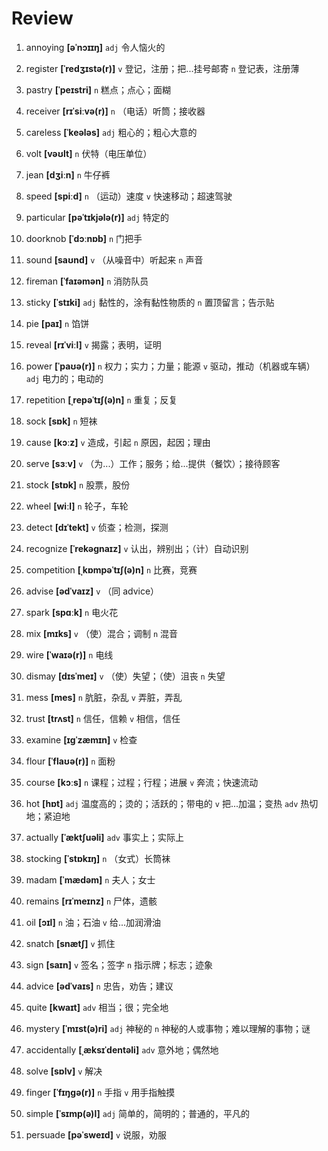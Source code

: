 # Review
1. annoying **[əˈnɔɪɪŋ]** `adj` 令人恼火的

2. register **[ˈredʒɪstə(r)]** `v` 登记，注册；把...挂号邮寄 `n` 登记表，注册薄

3. pastry **[ˈpeɪstri]** `n` 糕点；点心；面糊

4. receiver **[rɪˈsiːvə(r)]** `n` （电话）听筒；接收器

5. careless **[ˈkeələs]** `adj` 粗心的；粗心大意的

6. volt **[vəʊlt]** `n` 伏特（电压单位）

7. jean **[dʒiːn]** `n` 牛仔裤

8. speed **[spiːd]** `n` （运动）速度 `v` 快速移动；超速驾驶

9. particular **[pəˈtɪkjələ(r)]** `adj` 特定的

10. doorknob **[ˈdɔːnɒb]** `n` 门把手

11. sound **[saʊnd]** `v` （从噪音中）听起来 `n` 声音

12. fireman **[ˈfaɪəmən]** `n` 消防队员

13. sticky **[ˈstɪki]** `adj` 黏性的，涂有黏性物质的 `n` 置顶留言；告示贴

14. pie **[paɪ]** `n` 馅饼

15. reveal **[rɪˈviːl]** `v` 揭露；表明，证明

16. power **[ˈpaʊə(r)]** `n` 权力；实力；力量；能源 `v` 驱动，推动（机器或车辆） `adj` 电力的；电动的

17. repetition **[ˌrepəˈtɪʃ(ə)n]** `n` 重复；反复

18. sock **[sɒk]** `n` 短袜

19. cause **[kɔːz]** `v` 造成，引起 `n` 原因，起因；理由

20. serve **[sɜːv]** `v` （为...）工作；服务；给...提供（餐饮）；接待顾客

21. stock **[stɒk]** `n` 股票，股份

22. wheel **[wiːl]** `n` 轮子，车轮

23. detect **[dɪˈtekt]** `v` 侦查；检测，探测

24. recognize **[ˈrekəɡnaɪz]** `v` 认出，辨别出；（计）自动识别

25. competition **[ˌkɒmpəˈtɪʃ(ə)n]** `n` 比赛，竞赛

26. advise **[ədˈvaɪz]** `v` （同 advice）

27. spark **[spɑːk]** `n` 电火花

28. mix **[mɪks]** `v` （使）混合；调制 `n` 混音

29. wire **[ˈwaɪə(r)]** `n` 电线

30. dismay **[dɪsˈmeɪ]** `v` （使）失望；（使）沮丧 `n` 失望

31. mess **[mes]** `n` 肮脏，杂乱 `v` 弄脏，弄乱

32. trust **[trʌst]** `n` 信任，信赖 `v` 相信，信任

33. examine **[ɪɡˈzæmɪn]** `v` 检查

34. flour **[ˈflaʊə(r)]** `n` 面粉

35. course **[kɔːs]** `n` 课程；过程；行程；进展 `v` 奔流；快速流动

36. hot **[hɒt]** `adj` 温度高的；烫的；活跃的；带电的 `v` 把...加温；变热 `adv` 热切地；紧迫地

37. actually **[ˈæktʃuəli]** `adv` 事实上；实际上

38. stocking **[ˈstɒkɪŋ]** `n` （女式）长筒袜

39. madam **[ˈmædəm]** `n` 夫人；女士

40. remains **[rɪˈmeɪnz]** `n` 尸体，遗骸

41. oil **[ɔɪl]** `n` 油；石油 `v` 给...加润滑油

42. snatch **[snætʃ]** `v` 抓住

43. sign **[saɪn]** `v` 签名；签字 `n` 指示牌；标志；迹象

44. advice **[ədˈvaɪs]** `n` 忠告，劝告；建议

45. quite **[kwaɪt]** `adv` 相当；很；完全地

46. mystery **[ˈmɪst(ə)ri]** `adj` 神秘的 `n` 神秘的人或事物；难以理解的事物；谜

47. accidentally **[ˌæksɪˈdentəli]** `adv` 意外地；偶然地

48. solve **[sɒlv]** `v` 解决

49. finger **[ˈfɪŋɡə(r)]** `n` 手指 `v` 用手指触摸

50. simple **[ˈsɪmp(ə)l]** `adj` 简单的，简明的；普通的，平凡的

51. persuade **[pəˈsweɪd]** `v` 说服，劝服

